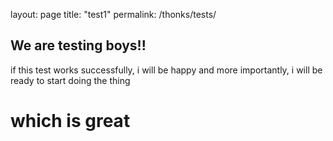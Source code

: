 layout: page
title: "test1"
permalink: /thonks/tests/

## We are testing boys!!
if this test works successfully, i will be happy
and more importantly, i will be ready to start doing the thing
# which is great
